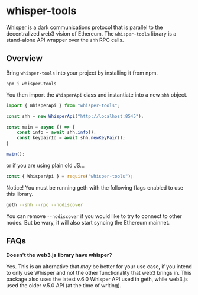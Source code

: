 # whisper-tools

[Whisper](https://github.com/ethereum/wiki/wiki/Whisper) is a dark communications protocol that is parallel to the decentralized web3 vision of Ethereum. The `whisper-tools` library is a stand-alone API wrapper over the `shh` RPC calls.

## Overview

Bring `whisper-tools` into your project by installing it from npm.

```
npm i whisper-tools
```

You then import the `WhisperApi` class and instantiate into a new `shh` object.

```ts
import { WhisperApi } from "whisper-tools";

const shh = new WhisperApi("http://localhost:8545");

const main = async () => {
    const info = await shh.info();
    const keypairId = await shh.newKeyPair();
}

main();
```

or if you are using plain old JS...

```js
const { WhisperApi } = require("whisper-tools");
```

Notice! You must be running geth with the following flags enabled to use this library.

```bash
geth --shh --rpc --nodiscover
```

You can remove `--nodiscover` if you would like to try to connect to other nodes. But be wary, it will also start syncing the Ethereum mainnet.

## FAQs

**Doesn't the web3.js library have whisper?**

Yes. This is an alternative that *may* be better for your use case, if you intend to only use Whisper and not the other functionality that web3 brings in. This package also uses the latest v.6.0 Whisper API used in geth, while web3.js used the older v.5.0 API (at the time of writing).